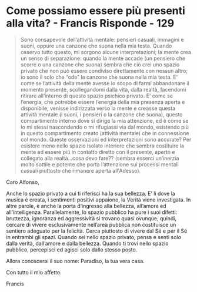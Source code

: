 # Come possiamo essere più presenti alla vita? - Francis Risponde - 129

>Sono consapevole dell’attività mentale: pensieri casuali, immagini e suoni, oppure una canzone che suona nella mia testa. Quando osservo tutto questo, mi sorgono alcune interpretazioni; la mente crea un senso di separazione: quando la mente accade (un pensiero che scorre o una canzone che suona) sembra che ciò crei uno spazio privato che non può essere condiviso direttamente con nessun altro; io sono il solo che “ode” la canzone che suona nella mia testa. E’ come se l’attività della mente avesse lo scopo di farmi abbandonare il momento presente, scollegandomi dalla vita, dalla realtà, facendomi ritirare all’interno di questo spazio psichico privato. E’ come se l’energia, che potrebbe essere l’energia della mia presenza aperta e disponibile, venisse indirizzata verso la mente e creasse questa attività mentale (i suoni, i pensieri o la canzone che suona), questo compartimento interno dove si dirige la mia attenzione, ed è come se io mi stessi nascondendo o mi rifugiassi via dal mondo, esistendo più in questo compartimento creato (attività mentale) che in connessione col mondo. Queste osservazioni ed interpretazioni sono accurate? Per esistere meno nello spazio isolato interiore che sembra costituire la mente ed essere più in contatto diretto con il presente, aperto e collegato alla realtà…cosa devo fare?? (sembra esserci un’inerzia molto sottile e potente che porta l’attenzione sui processi mentali casuali piuttosto che rimanere aperta all'Adesso).

Caro Alfonso,

Anche lo spazio privato a cui ti riferisci ha la sua bellezza. E’ lì dove la musica è creata, i sentimenti positivi appaiono, la Verità viene investigata. In altre parole, è anche la porta d’ingresso alla bellezza, all’amore ed all’intelligenza. Parallelamente, lo spazio pubblico ha pure i suoi difetti: bruttezza, ignoranza ed aggressività si trovano quasi ovunque, quindi, cercare di vivere esclusivamente nell’area pubblica non costituisce un sentiero adeguato per la felicità. Cerca piuttosto di vivere dal Sé e per il Sé in entrambi gli spazi. Quando sei nello spazio privato, pensa e senti solo dalla verità, dall’amore e dalla bellezza. Quando ti trovi nello spazio pubblico, percepisci ed agisci solo dallo stesso posto.

Allora conoscerai il suo nome: Paradiso, la tua vera casa.

Con tutto il mio affetto.

Francis